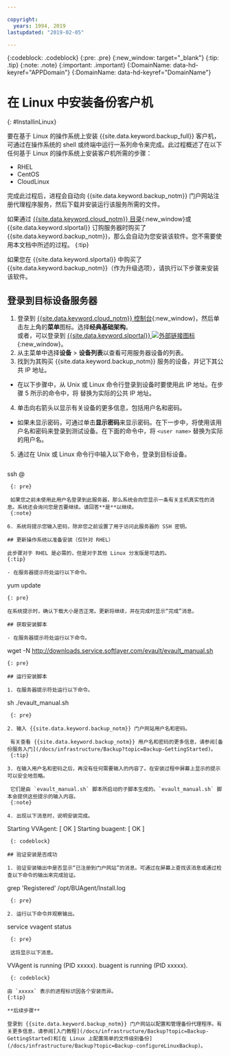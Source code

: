 ```yaml
---

copyright:
  years: 1994, 2019
lastupdated: "2019-02-05"

---
```

{:codeblock: .codeblock}
{:pre: .pre}
{:new_window: target="_blank"}
{:tip: .tip}
{:note: .note}
{:important: .important}
{:DomainName: data-hd-keyref="APPDomain"}
{:DomainName: data-hd-keyref="DomainName"}

# 在 Linux 中安装备份客户机
{: #InstallinLinux}

要在基于 Linux 的操作系统上安装 {{site.data.keyword.backup_full}} 客户机，可通过在操作系统的 shell 或终端中运行一系列命令来完成。此过程概述了在以下任何基于 Linux 的操作系统上安装客户机所需的步骤：

- RHEL
- CentOS
- CloudLinux

完成此过程后，进程会自动向 {{site.data.keyword.backup_notm}} 门户网站注册代理程序服务，然后下载并安装运行该服务所需的文件。

如果通过 [{{site.data.keyword.cloud_notm}} 目录](https://{DomainName}/catalog/){:new_window}或 {{site.data.keyword.slportal}} 订购服务器时购买了 {{site.data.keyword.backup_notm}}，那么会自动为您安装该软件。您不需要使用本文档中所述的过程。
{:tip}

如果您在 {{site.data.keyword.slportal}} 中购买了 {{site.data.keyword.backup_notm}}（作为升级选项），请执行以下步骤来安装该软件。

## 登录到目标设备服务器

1. 登录到 [{{site.data.keyword.cloud_notm}} 控制台](https://{DomainName}/){:new_window}，然后单击左上角的**菜单**图标。选择**经典基础架构**。<br/>
   或者，可以登录到 [{{site.data.keyword.slportal}} ![外部链接图标](../../icons/launch-glyph.svg "外部链接图标")](https://control.softlayer.com/){:new_window}。
2. 从主菜单中选择**设备** > **设备列表**以查看可用服务器设备的列表。
3. 找到为其购买 {{site.data.keyword.backup_notm}} 服务的设备，并记下其公共 IP 地址。
  - 在以下步骤中，从 Unix 或 Linux 命令行登录到设备时要使用此 IP 地址。在步骤 5 所示的命令中，将 <publicIpAddress> 替换为实际的公共 IP 地址。
4. 单击向右箭头以显示有关设备的更多信息，包括用户名和密码。
  - 如果未显示密码，可通过单击**显示密码**来显示密码。在下一步中，将使用该用户名和密码来登录到测试设备。在下面的命令中，将 `<user name>` 替换为实际的用户名。
5. 通过在 Unix 或 Linux 命令行中输入以下命令，登录到目标设备。
   ```
  ssh <user name>@<publicIpAddress>
  ```
   {: pre}

   如果您之前未使用此用户名登录到此服务器，那么系统会向您显示一条有关主机真实性的消息。系统还会询问您是否要继续。请回答**是**以继续。
   {:note}

6. 系统将提示您输入密码，除非您之前设置了用于访问此服务器的 SSH 密钥。

## 更新操作系统以准备安装（仅针对 RHEL）

此步骤对于 RHEL 是必需的，但是对于其他 Linux 分发版是可选的。
{:tip}

- 在服务器提示符处运行以下命令。
  ```
  yum update
  ```
  {: pre}

  在系统提示时，确认下载大小是否正常。更新将继续，并在完成时显示“完成”消息。

## 获取安装脚本

- 在服务器提示符处运行以下命令。
  ```
  wget -N http://downloads.service.softlayer.com/evault/evault_manual.sh
  ```
  {: pre}

## 运行安装脚本

1. 在服务器提示符处运行以下命令。
   ```
  sh ./evault_manual.sh
  ```
   {: pre}

2. 输入 {{site.data.keyword.backup_notm}} 门户网站用户名和密码。

   有关查看 {{site.data.keyword.backup_notm}} 用户名和密码的更多信息，请参阅[备份服务入门](/docs/infrastructure/Backup?topic=Backup-GettingStarted)。
   {:tip}

3. 在输入用户名和密码之后，再没有任何需要输入的内容了。在安装过程中屏幕上显示的提示可以安全地忽略。

   它们是由 `evault_manual.sh` 脚本所启动的子脚本生成的。`evault_manual.sh` 脚本会提供这些提示的输入内容。
   {:note}

4. 出现以下消息时，说明安装完成。

   ```
  Starting VVAgent: [  OK  ]
  Starting buagent: [  OK  ]
  ```
   {: codeblock}

## 验证安装是否成功

1. 验证安装输出中是否显示“已注册到门户网站”的消息。可通过在屏幕上查找该消息或通过检查以下命令的输出来完成验证。
   ```
  grep 'Registered'  /opt/BUAgent/Install.log
  ```
   {: pre}

2. 运行以下命令并观察输出。
   ```
  service vvagent status
  ```
   {: pre}

   这将显示以下消息。
   ```
  VVAgent is running (PID xxxxx).
  buagent is running (PID xxxxx).
  ```
   {: codeblock}

  由 `xxxxx` 表示的进程标识因各个安装而异。
  {:tip}

**后续步骤**

登录到 {{site.data.keyword.backup_notm}} 门户网站以配置和管理备份代理程序。有关更多信息，请参阅[入门教程](/docs/infrastructure/Backup?topic=Backup-GettingStarted)和[在 Linux 上配置简单的文件级别备份](/docs/infrastructure/Backup?topic=Backup-configureLinuxBackup)。

